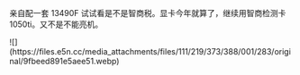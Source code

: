 <p>亲自配一套 13490F 试试看是不是智商税。显卡今年就算了，继续用智商检测卡 1050ti。又不是不能亮机。</p>
![](https://files.e5n.cc/media_attachments/files/111/219/373/388/001/283/original/9fbeed891e5aee51.webp)